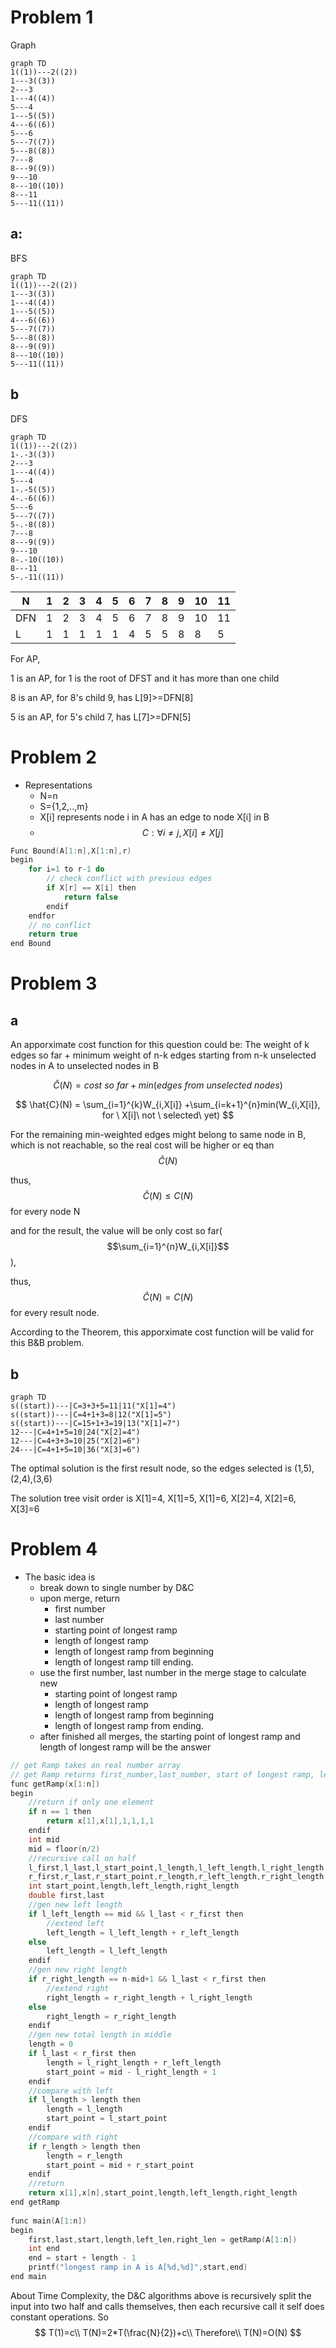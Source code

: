 # Problem 1

Graph

```mermaid
graph TD
1((1))---2((2))
1---3((3))
2---3
1---4((4))
5---4
1---5((5))
4---6((6))
5---6
5---7((7))
5---8((8))
7---8
8---9((9))
9---10
8---10((10))
8---11
5---11((11))
```



## a:

BFS

```mermaid
graph TD
1((1))---2((2))
1---3((3))
1---4((4))
1---5((5))
4---6((6))
5---7((7))
5---8((8))
8---9((9))
8---10((10))
5---11((11))
```

## b

DFS

```mermaid
graph TD
1((1))---2((2))
1-.-3((3))
2---3
1---4((4))
5---4
1-.-5((5))
4-.-6((6))
5---6
5---7((7))
5-.-8((8))
7---8
8---9((9))
9---10
8-.-10((10))
8---11
5-.-11((11))
```

| N    | 1    | 2    | 3    | 4    | 5    | 6    | 7    | 8    | 9    | 10   | 11   |
| ---- | ---- | ---- | ---- | ---- | ---- | ---- | ---- | ---- | ---- | ---- | ---- |
| DFN  | 1    | 2    | 3    | 4    | 5    | 6    | 7    | 8    | 9    | 10   | 11   |
| L    | 1    | 1    | 1    | 1    | 1    | 4    | 5    | 5    | 8    | 8    | 5    |

For AP,

1 is an AP, for 1 is the root of DFST and it has more than one child

8 is an AP, for 8's child 9, has L[9]>=DFN[8]

5 is an AP, for 5's child 7, has L[7]>=DFN[5]

# Problem 2

- Representations
  - N=n
  - S={1,2,..,m}
  - X[i] represents node i in A has an edge to node X[i] in B
  - $$ C:\forall i \neq j,X[i] \neq X[j] $$

```c++
Func Bound(A[1:n],X[1:n],r)
begin
    for i=1 to r-1 do
        // check conflict with previous edges
        if X[r] == X[i] then
            return false
        endif
    endfor
    // no conflict
    return true
end Bound
```

# Problem 3

## a

An apporximate cost function for this question could be: The weight of k edges so far + minimum weight of n-k edges starting from n-k unselected nodes in A to unselected nodes in B


$$
\hat{C}(N) = cost\ so\ far +min(edges\ from\ unselected\ nodes)
$$

$$
\hat{C}(N) = \sum_{i=1}^{k}W_{i,X[i]} +\sum_{i=k+1}^{n}min(W_{i,X[i]}, for \ X[i]\ not \ selected\ yet)
$$

For the remaining min-weighted edges might belong to same node in B, which is not reachable, so the real cost will be higher or eq than $$\hat C(N)$$

thus, $$\hat C(N) \leq C(N)$$ for every node N

and for the result, the value will be only cost so far($$\sum_{i=1}^{n}W_{i,X[i]}$$),

thus, $$\hat C(N) = C(N)$$ for every result node.

According to the Theorem, this apporximate cost function will be valid for this B&B problem.

## b

```mermaid
graph TD
s((start))---|C=3+3+5=11|11("X[1]=4")
s((start))---|C=4+1+3=8|12("X[1]=5")
s((start))---|C=15+1+3=19|13("X[1]=7")
12---|C=4+1+5=10|24("X[2]=4")
12---|C=4+3+3=10|25("X[2]=6")
24---|C=4+1+5=10|36("X[3]=6")
```

The optimal solution is the first result node, so the edges selected is (1,5),(2,4),(3,6)

The solution tree visit order is X[1]=4, X[1]=5, X[1]=6, X[2]=4, X[2]=6, X[3]=6

# Problem 4

- The basic idea is
  - break down to single number by D&C
  - upon merge, return
    - first number
    - last number
    - starting point of longest ramp
    - length of longest ramp
    - length of longest ramp from beginning
    - length of longest ramp till ending.
  - use the first number, last number in the merge stage to calculate new
    - starting point of longest ramp
    - length of longest ramp
    - length of longest ramp from beginning
    - length of longest ramp from ending.
  - after finished all merges, the starting point of longest ramp and length of longest ramp will be the answer

``` c++
// get Ramp takes an real number array
// get Ramp returns first_number,last_number, start of longest ramp, length of ramp, lenght of ramp from first number, lenght of ramp till last number
func getRamp(x[1:n])
begin
    //return if only one element
    if n == 1 then
        return x[1],x[1],1,1,1,1
    endif
    int mid
    mid = floor(n/2)
    //recursive call on half
    l_first,l_last,l_start_point,l_length,l_left_length,l_right_length = getRamp(x[1:mid])
    r_first,r_last,r_start_point,r_length,r_left_length,r_right_length = getRamp(x[mid+1:n])
    int start_point,length,left_length,right_length
    double first,last
    //gen new left length
    if l_left_length == mid && l_last < r_first then
        //extend left
        left_length = l_left_length + r_left_length
    else 
        left_length = l_left_length
    endif
    //gen new right length
    if r_right_length == n-mid+1 && l_last < r_first then
        //extend right
        right_length = r_right_length + l_right_length
    else 
        right_length = r_right_length
    endif
    //gen new total length in middle
    length = 0
    if l_last < r_first then
    	length = l_right_length + r_left_length
        start_point = mid - l_right_length + 1
    endif
    //compare with left
    if l_length > length then
        length = l_length
        start_point = l_start_point
    endif
    //compare with right
    if r_length > length then
        length = r_length
        start_point = mid + r_start_point
    endif
    //return
    return x[1],x[n],start_point,length,left_length,right_length
end getRamp
        
func main(A[1:n])
begin
    first,last,start,length,left_len,right_len = getRamp(A[1:n])
    int end
    end = start + length - 1
    printf("longest ramp in A is A[%d,%d]",start,end)
end main
```

About Time Complexity, the D&C algorithms above is recursively split the input into two half and calls themselves, then each recursive call it self does constant operations. So
$$
T(1)=c\\
T(N)=2*T(\frac{N}{2})+c\\
Therefore\\
T(N)=O(N)
$$


 